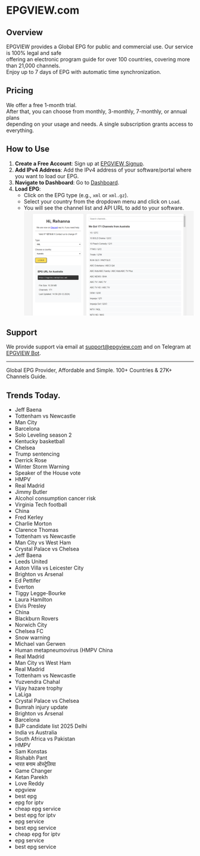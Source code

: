 # EPGVIEW.com



## Overview
EPGVIEW provides a Global EPG for public and commercial use. Our service is 100% legal and safe\
offering an electronic program guide for over 100 countries, covering more than 21,000 channels.\
Enjoy up to 7 days of EPG with automatic time synchronization.

## Pricing
We offer a free 1-month trial. \
After that, you can choose from monthly, 3-monthly, 7-monthly, or annual plans \
depending on your usage and needs. A single subscription grants access to everything.

## How to Use
1. **Create a Free Account**: Sign up at [EPGVIEW Signup](https://epgview.com/signup.php).
2. **Add IPv4 Address**: Add the IPv4 address of your software/portal where you want to load our EPG.
3. **Navigate to Dashboard**: Go to [Dashboard](https://epgview.com/dashboard.php).
4. **Load EPG**:
   - Click on the EPG type (e.g., `xml` or `xml.gz`).
   - Select your country from the dropdown menu and click on `Load`.
   - You will see the channel list and API URL to add to your software.
![EPGVIEW](img/dashboard.png)
## Support
We provide support via email at [support@epgview.com](mailto:support@epgview.com) and on Telegram at [EPGVIEW Bot](https://t.me/epgview_bot).

---

Global EPG Provider, Affordable and Simple. 100+ Countries & 27K+ Channels Guide.

## Trends Today.

- Jeff Baena
- Tottenham vs Newcastle
- Man City
- Barcelona
- Solo Leveling season 2
- Kentucky basketball
- Chelsea
- Trump sentencing
- Derrick Rose
- Winter Storm Warning
- Speaker of the House vote
- HMPV
- Real Madrid
- Jimmy Butler
- Alcohol consumption cancer risk
- Virginia Tech football
- China
- Fred Kerley
- Charlie Morton
- Clarence Thomas
- Tottenham vs Newcastle
- Man City vs West Ham
- Crystal Palace vs Chelsea
- Jeff Baena
- Leeds United
- Aston Villa vs Leicester City
- Brighton vs Arsenal
- Ed Pettifer
- Everton
- Tiggy Legge-Bourke
- Laura Hamilton
- Elvis Presley
- China
- Blackburn Rovers
- Norwich City
- Chelsea FC
- Snow warning
- Michael van Gerwen
- Human metapneumovirus (HMPV China
- Real Madrid
- Man City vs West Ham
- Real Madrid
- Tottenham vs Newcastle
- Yuzvendra Chahal
- Vijay hazare trophy
- LaLiga
- Crystal Palace vs Chelsea
- Bumrah injury update
- Brighton vs Arsenal
- Barcelona
- BJP candidate list 2025 Delhi
- India vs Australia
- South Africa vs Pakistan
- HMPV
- Sam Konstas
- Rishabh Pant
- भारत बनाम ऑस्ट्रेलिया
- Game Changer
- Ketan Parekh
- Love Reddy
- epgview
- best epg
- epg for iptv
- cheap epg service
- best epg for iptv
- epg service
- best epg service
- cheap epg for iptv
- epg service
- best epg service
